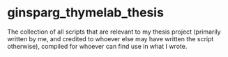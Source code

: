 # ginsparg_thymelab_thesis
The collection of all scripts that are relevant to my thesis project (primarily written by me, and credited to whoever else may have written the script otherwise), compiled for whoever can find use in what I wrote.
